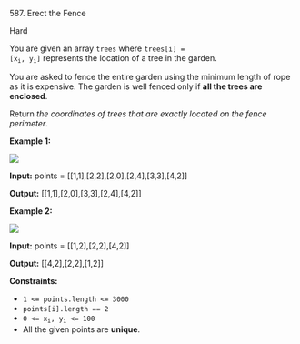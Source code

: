 ﻿587\. Erect the Fence

Hard

You are given an array `trees` where <code>trees[i] = [x<sub>i</sub>, y<sub>i</sub>]</code> represents the location of a tree in the garden.

You are asked to fence the entire garden using the minimum length of rope as it is expensive. The garden is well fenced only if **all the trees are enclosed**.

Return _the coordinates of trees that are exactly located on the fence perimeter_.

**Example 1:**

![](https://assets.leetcode.com/uploads/2021/04/24/erect2-plane.jpg)

**Input:** points = [[1,1],[2,2],[2,0],[2,4],[3,3],[4,2]]

**Output:** [[1,1],[2,0],[3,3],[2,4],[4,2]] 

**Example 2:**

![](https://assets.leetcode.com/uploads/2021/04/24/erect1-plane.jpg)

**Input:** points = [[1,2],[2,2],[4,2]]

**Output:** [[4,2],[2,2],[1,2]] 

**Constraints:**

*   `1 <= points.length <= 3000`
*   `points[i].length == 2`
*   <code>0 <= x<sub>i</sub>, y<sub>i</sub> <= 100</code>
*   All the given points are **unique**.